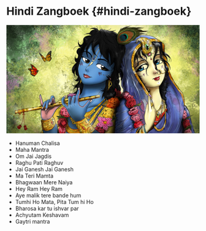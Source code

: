 
# Hindi Zangboek {#hindi-zangboek}

![](radha_krishna_colored_by_flow692-d87hpyd.jpg)

* Hanuman Chalisa
* Maha Mantra
* Om Jai Jagdis
* Raghu Pati Raghuv
* Jai Ganesh Jai Ganesh
* Ma Teri Mamta
* Bhagwaan Mere Naiya
* Hey Ram Hey Ram
* Aye malik tere bande hum
* Tumhi Ho Mata, Pita Tum hi Ho
* Bharosa kar tu ishvar par
* Achyutam Keshavam
* Gaytri mantra



